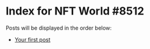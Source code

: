 # Index for NFT World #8512
Posts will be displayed in the order below:

- [Your first post](./001-first.md)

